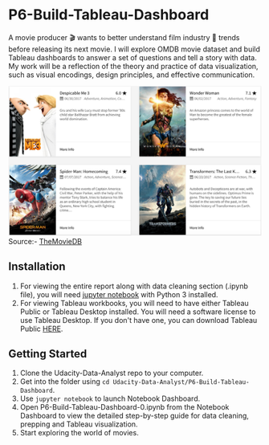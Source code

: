 # P6-Build-Tableau-Dashboard

A movie producer :clapper: wants to better understand film industry :movie_camera: trends before releasing its next movie. I will explore OMDB movie dataset and build Tableau dashboards to answer a set of questions and tell a story with data. My work will be a reflection of the theory and practice of data visualization, such as visual encodings, design principles, and effective communication.

![poster_tmdb](images/poster_tmdb.png)
<br>
Source:- [TheMovieDB](https://www.themoviedb.org/movie/now-playing?language=en)

## Installation
1. For viewing the entire report along with data cleaning section (.ipynb file), you will need [jupyter notebook](http://jupyter.readthedocs.io/en/latest/install.html) with Python 3 installed.
2. For viewing Tableau workbooks, you will need to have either Tableau Public or Tableau Desktop installed. You will need a software license to use Tableau Desktop. If you don't have one, you can download Tableau Public [HERE](https://public.tableau.com/s/).

## Getting Started
1. Clone the Udacity-Data-Analyst repo to your computer.
2. Get into the folder using `cd Udacity-Data-Analyst/P6-Build-Tableau-Dashboard`.
3. Use `jupyter notebook` to launch Notebook Dashboard.
4. Open P6-Build-Tableau-Dashboard-0.ipynb from the Notebook Dashboard to view the detailed step-by-step guide for data cleaning, prepping and Tableau visualization.
5. Start exploring the world of movies.
